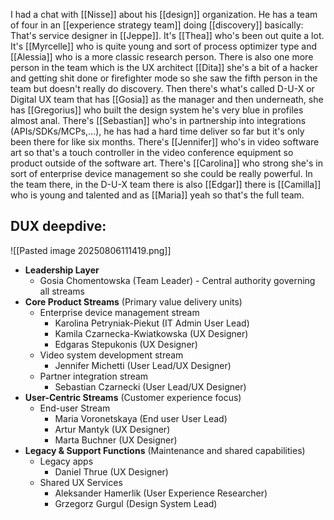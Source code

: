 I had a chat with [[Nisse]] about his [[design]] organization. He has a team of four in an [[experience strategy team]] doing [[discovery]] basically: That's service designer in [[Jeppe]]. It's [[Thea]] who's been out quite a lot. It's [[Myrcelle]] who is quite young and sort of process optimizer type and [[Alessia]] who is a more classic research person. There is also one more person in the team which is the UX architect [[Dita]] she's a bit of a hacker and getting shit done or firefighter mode so she saw the fifth person in the team but doesn't really do discovery. Then there's what's called D-U-X or Digital UX team that has [[Gosia]] as the manager and then underneath, she has [[Gregorius]] who built the design system he's very blue in profiles almost anal. There's [[Sebastian]] who's in partnership into integrations (APIs/SDKs/MCPs,...), he has had a hard time deliver so far but it's only been there for like six months. There's [[Jennifer]] who's in video software art so that's a touch controller in the video conference equipment so product outside of the software art. There's [[Carolina]] who strong she's in sort of enterprise device management so she could be really powerful. In the team there, in the D-U-X team there is also [[Edgar]] there is [[Camilla]] who is young and talented and as [[Maria]] yeah so that's the full team.

## DUX deepdive:
![[Pasted image 20250806111419.png]]

- **Leadership Layer**
    - Gosia Chomentowska (Team Leader) - Central authority governing all streams
- **Core Product Streams** (Primary value delivery units)
    - Enterprise device management stream
        - Karolina Petryniak-Piekut (IT Admin User Lead)
        - Kamila Czarnecka-Kwiatkowska (UX Designer)
        - Edgaras Stepukonis (UX Designer)
    - Video system development stream
        - Jennifer Michetti (User Lead/UX Designer)
    - Partner integration stream
        - Sebastian Czarnecki (User Lead/UX Designer)
- **User-Centric Streams** (Customer experience focus)
    - End-user Stream
        - Maria Voronetskaya (End user User Lead)
        - Artur Mantyk (UX Designer)
        - Marta Buchner (UX Designer)
- **Legacy & Support Functions** (Maintenance and shared capabilities)
    - Legacy apps
        - Daniel Thrue (UX Designer)
    - Shared UX Services
        - Aleksander Hamerlik (User Experience Researcher)
        - Grzegorz Gurgul (Design System Lead)